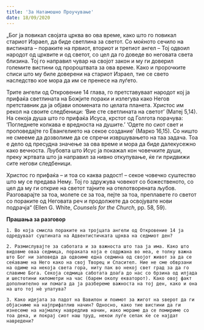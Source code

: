 ```yaml
---
title: 'За Натамошно Проучување'
date: 18/09/2020
---
```


„Бог ја повикал својата црква во ова време, како што го повикал стариот Израел, да биде светлина за светот. Со моќното сечило на вистината – пораките на првиот, вториот и третиот ангел – Тој одвоил народот од црквите и од светот, со цел да го доведе во неговата света близина. Тој го направил чувар на својот закон и му ги доверил големите вистини од пророштвата за ова време. Како и пророчките списи што му биле доверени на стариот Израел, тие се свето наследство кое мора да им се пренесе на луѓето.

Трите ангели од Откровение 14 глава, го претставуваат народот кој ја прифаќа светлината на Божјите пораки и излегува како Негов претставник да ја објави опомената по целата планета. Христос им рекол на своите следбеници: ‘Вие сте светлината на светот’ (Матеј 5,14). На секоја душа што го прифаќа Исуса, крстот од Голгота порачува: ‘Погледнете колкава е вредноста на душите.’ ‘Одете по сиот свет и проповедајте го Евангелието на секое создание’ (Марко 16,15). Со ништо не смееме да дозволиме да се спречи извршувањето на таа задача. Тоа е дело од пресудна значење за ова време и мора да биде далекусежно како вечноста. Љубовта што Исус ја покажал кон човечките души, преку жртвата што ја направил за нивно откупување, ќе ги придвижи сите негови следбеници.

Христос го прифаќа – и тоа со каква радост! – секое човечко суштество што му се предава Нему. Тој го здружува човекот со божественото, со цел да му ги открие на светот тајните на отелотворената љубов. Разговарајте за тоа, молете се за тоа, пејте за тоа, преплавете го светот со пораките од Неговата реч и продолжете да освојувате нови подрачја“ (Еllеn G. Whitе, *Counsels for the Church*, pp. 58, 59).

**Прашања за разговор**

`1. Во која смисла пораките на тројцата ангели од Откровение 14 ја одредуваат суштината на Адвентистичката црква на седмиот ден?`

`2. Размислувајте за саботата и за важноста што таа ја има. Како што видовме оваа седмица, пораката која е содржана во неа, е толку важна што Бог ни заповеда да одвоиме една седмина од својот живот за да се сеќаваме на Него како на свој Творец и Спасител. Ние не сме обврзани на одиме на некоја света гора, ниту пак во некој свет град за да го славиме Бога. Секоја седмица саботата доаѓа до нас со брзина од илјада и шестотини километри на час (барем околу екваторот). Како овој факт дополнително ни помага да ја разбереме важноста на тој ден, како и она на што тој нѐ упатува?`

`3. Како идејата за падот на Вавилон и поимот за жигот на ѕверот да ги објасниме на најприфатлив начин? Односно, како тие вистини да ги изнесеме на најмалку навредлив начин, иако мораме да се помириме со тоа дека, и покрај сиот наш труд, некои луѓе сепак ќе се најдат навредени?`